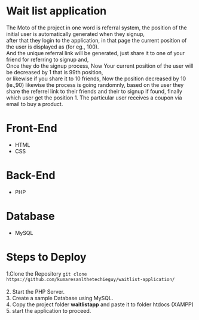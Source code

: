 # Wait list application
The Moto of the project in one word is referral system, the position of the initial user is automatically generated when they signup, <br> after that they login to the application, in that page the current position of the user is displayed as (for eg., 100). <br> And the unique referral link will be generated, just share it to  one of your friend for referring to signup and, <br> Once they do the signup process, Now Your current position of the user will be decreased by 1 that is 99th position, <br> or likewise if you share it to 10 friends, Now the position decreased by 10 (ie.,90) likewise  the process is going randomnly, based on the user they share the referrel link  to their friends and their to signup if found, finally which user get the position 1. The particular user receives a coupon via email to buy a product.

# Front-End 
   * HTML<br>
   * CSS<br>

# Back-End<br>
   * PHP

# Database <br>
   * MySQL

# Steps to Deploy
1.Clone the Repository ```git clone https://github.com/kumaresanlthetechieguy/waitlist-application/```  <br><br>
2. Start the PHP Server.<br>
3. Create a sample Database using MySQL.<br>
4. Copy the project folder <b>waitlistapp</b> and paste it to folder htdocs (XAMPP)<br>
5. start the application to proceed.<br>
